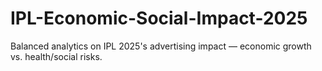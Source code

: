 # IPL-Economic-Social-Impact-2025
Balanced analytics on IPL 2025's advertising impact — economic growth vs. health/social risks.
